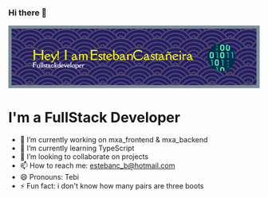 ### Hi there 👋
![Header](./github-header-image.png)

# I'm a FullStack Developer

- 🔭 I’m currently working on mxa_frontend & mxa_backend
- 🌱 I’m currently learning TypeScript
- 👯 I’m looking to collaborate on projects
- 📫 How to reach me: estebanc_b@hotmail.com  
- 😄 Pronouns: Tebi
- ⚡ Fun fact: i don't know how many pairs are three boots

